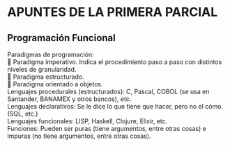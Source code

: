 # APUNTES DE LA PRIMERA PARCIAL
## Programación Funcional
Paradigmas de programación:   
	Paradigma imperativo. Indica el procedimiento paso a paso con distintos niveles de granularidad.  
	Paradigma estructurado.  
	Paradigma orientado a objetos.  
Lenguajes procedurales (estructurados): C, Pascal, COBOL (se usa en Santander, BANAMEX y otros bancos), etc.  
Lenguajes declarativos: Se le dice lo que tiene que hacer, pero no el cómo. (SQL, etc.)  
Lenguajes funcionales: LISP, Haskell, Clojure, Elixir, etc.  
Funciones: Pueden ser puras (tiene argumentos, entre otras cosas) e impuras (no tiene argumentos, entre otras cosas).  

